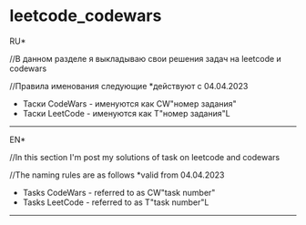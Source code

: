 # leetcode_codewars
RU*                                                                       
                                                                          
//В данном разделе я выкладываю свои решения задач на leetcode и codewars 
                                                                          
//Правила именования следующие *действуют с 04.04.2023                                           
- Таски CodeWars - именуются как CW"номер задания"                        
- Таски LeetCode - именуются как T"номер задания"L                       
                                                                          
--------------------------------------------------------------------------
                                                                            
EN*                                                                       
                                                                          
//In this section I'm post my solutions of task on leetcode and codewars  
                                                                          
//The naming rules are as follows *valid from 04.04.2023                                        
- Tasks CodeWars - referred to as CW"task number"                         
- Tasks LeetCode - referred to as T"task number"L                      

--------------------------------------------------------------------------
